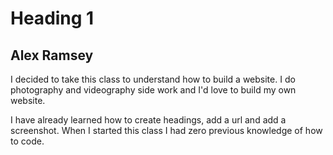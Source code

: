 # Heading 1
## Alex Ramsey

I decided to take this class to understand how to build a website. I do photography and videography side work and I'd love
to build my own website.

I have already learned how to create headings, add a url and add a screenshot. When I started this class I had zero previous
knowledge of how to code.
